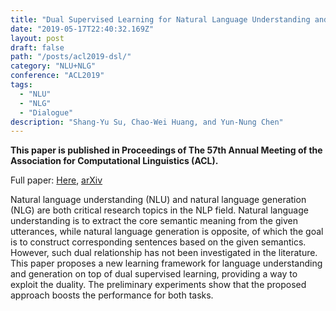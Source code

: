 ```yaml
---
title: "Dual Supervised Learning for Natural Language Understanding and Generation"
date: "2019-05-17T22:40:32.169Z"
layout: post
draft: false
path: "/posts/acl2019-dsl/"
category: "NLU+NLG"
conference: "ACL2019"
tags:
  - "NLU"
  - "NLG"
  - "Dialogue"
description: "Shang-Yu Su, Chao-Wei Huang, and Yun-Nung Chen"
---
```


<b>This paper is published in Proceedings of The 57th Annual Meeting of the Association for Computational Linguistics (ACL).</b>


Full paper:
<a href="./ACL_2019___Dual_Supervised_Learning.pdf" target="_blank">Here</a>,
<a href="https://arxiv.org/abs/1905.06196" target="_blank">arXiv</a>


Natural language understanding (NLU) and natural language generation (NLG) are both critical research topics in the NLP field.
Natural language understanding is to extract the core semantic meaning from the given utterances, while natural language generation is opposite, of which the goal is to construct corresponding sentences based on the given semantics. 
However, such dual relationship has not been investigated in the literature.
This paper proposes a new learning framework for language understanding and generation on top of dual supervised learning, providing a way to exploit the duality.
The preliminary experiments show that the proposed approach boosts the performance for both tasks. 